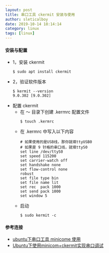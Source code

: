 ```yaml
---
layout: post
title: 串口工具 ckermit 安装与使用
author: sleticalboy
date: 2019-10-14 18:14:14
category: linux
tags: [linux]
---
```


#### 安装与配置
- 1，安装 ckermit
    ```
    $ sudo apt install ckermit 
    ```
- 2，验证软件版本
    ```
    $ kermit --version
    9.0.302 [9.0.302]
    ```
- 配置 ckermit
    - 在 ～ 目录下创建 .kermrc 配置文件
        ```
        $ touch .kermrc
        ```
    - 在 .kermrc 中写入以下内容
        ```
        # 如果使用的是USB线，那你就填ttyUSB0
        # 如果是 9 针格的串口线，就填ttyS0
        set line /dev/ttyS0
        set speed 115200
        set carrier-watch off
        set handshake none
        set flow-control none
        robust
        set file type bin
        set file name lit
        set rec  pack 1000
        set send pack 1000
        set window 5 
        ```
    - 启动
        ```
        $ sudo kermit -c
        ```

#### 参考连接
- [ubuntu下串口工具 minicome 使用](https://blog.csdn.net/lzhitwh/article/details/80304579)
- [Ubuntu下使用minicom+ckermit实现串口调试](https://blog.csdn.net/wr132/article/details/76283688)

